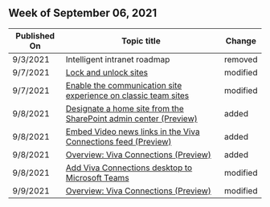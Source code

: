<!-- This file is generated automatically each week. Changes made to this file will be overwritten.-->



## Week of September 06, 2021


| Published On |Topic title | Change |
|------|------------|--------|
| 9/3/2021 | Intelligent intranet roadmap | removed |
| 9/7/2021 | [Lock and unlock sites](/SharePoint/manage-lock-status) | modified |
| 9/7/2021 | [Enable the communication site experience on classic team sites](/SharePoint/modernize-classic-team-site) | modified |
| 9/8/2021 | [Designate a home site from the SharePoint admin center (Preview)](/SharePoint/home-site-admin-center) | added |
| 9/8/2021 | [Embed Video news links in the Viva Connections feed (Preview)](/SharePoint/video-news-links) | added |
| 9/8/2021 | [Overview: Viva Connections (Preview)](/SharePoint/viva-connections-overview) | added |
| 9/8/2021 | [Add Viva Connections desktop to Microsoft Teams](/SharePoint/viva-connections) | modified |
| 9/9/2021 | [Overview: Viva Connections (Preview)](/SharePoint/viva-connections-overview) | modified |
